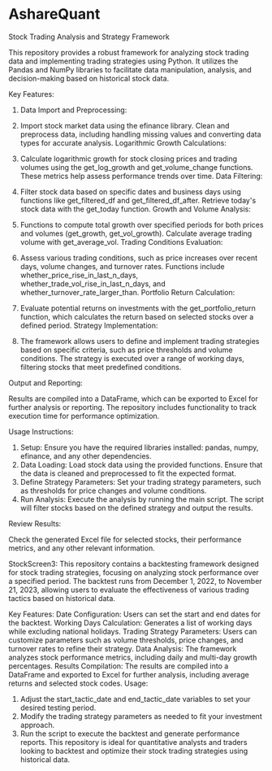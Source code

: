 # AshareQuant
Stock Trading Analysis and Strategy Framework

This repository provides a robust framework for analyzing stock trading data and implementing trading strategies using Python. It utilizes the Pandas and NumPy libraries to facilitate data manipulation, analysis, and decision-making based on historical stock data.

Key Features:
1. Data Import and Preprocessing:

2. Import stock market data using the efinance library.
Clean and preprocess data, including handling missing values and converting data types for accurate analysis.
Logarithmic Growth Calculations:

3. Calculate logarithmic growth for stock closing prices and trading volumes using the get_log_growth and get_volume_change functions.
These metrics help assess performance trends over time.
Data Filtering:

4. Filter stock data based on specific dates and business days using functions like get_filtered_df and get_filtered_df_after.
Retrieve today's stock data with the get_today function.
Growth and Volume Analysis:

5. Functions to compute total growth over specified periods for both prices and volumes (get_growth, get_vol_growth).
Calculate average trading volume with get_average_vol.
Trading Conditions Evaluation:

6. Assess various trading conditions, such as price increases over recent days, volume changes, and turnover rates.
Functions include whether_price_rise_in_last_n_days, whether_trade_vol_rise_in_last_n_days, and whether_turnover_rate_larger_than.
Portfolio Return Calculation:

7. Evaluate potential returns on investments with the get_portfolio_return function, which calculates the return based on selected stocks over a defined period.
Strategy Implementation:

8. The framework allows users to define and implement trading strategies based on specific criteria, such as price thresholds and volume conditions.
The strategy is executed over a range of working days, filtering stocks that meet predefined conditions.


Output and Reporting:

Results are compiled into a DataFrame, which can be exported to Excel for further analysis or reporting.
The repository includes functionality to track execution time for performance optimization.

Usage Instructions:
1. Setup: Ensure you have the required libraries installed: pandas, numpy, efinance, and any other dependencies.
2. Data Loading: Load stock data using the provided functions. Ensure that the data is cleaned and preprocessed to fit the expected format.
3. Define Strategy Parameters: Set your trading strategy parameters, such as thresholds for price changes and volume conditions.
4. Run Analysis: Execute the analysis by running the main script. The script will filter stocks based on the defined
strategy and output the results.


Review Results:

Check the generated Excel file for selected stocks, their performance metrics, and any other relevant information.

StockScreen3:
This repository contains a backtesting framework designed for stock trading strategies, focusing on analyzing stock performance over a specified period. The backtest runs from December 1, 2022, to November 21, 2023, allowing users to evaluate the effectiveness of various trading tactics based on historical data.

Key Features:
Date Configuration: Users can set the start and end dates for the backtest.
Working Days Calculation: Generates a list of working days while excluding national holidays.
Trading Strategy Parameters: Users can customize parameters such as volume thresholds, price changes, and turnover rates to refine their strategy.
Data Analysis: The framework analyzes stock performance metrics, including daily and multi-day growth percentages.
Results Compilation: The results are compiled into a DataFrame and exported to Excel for further analysis, including average returns and selected stock codes.
Usage:
1. Adjust the start_tactic_date and end_tactic_date variables to set your desired testing period.
2. Modify the trading strategy parameters as needed to fit your investment approach.
3. Run the script to execute the backtest and generate performance reports.
This repository is ideal for quantitative analysts and traders looking to backtest and optimize their stock trading strategies using historical data.
